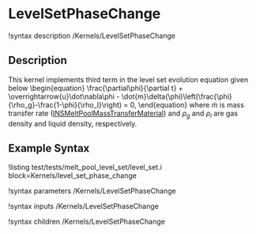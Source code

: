 # LevelSetPhaseChange

!syntax description /Kernels/LevelSetPhaseChange

## Description

This kernel implements third term in the level set evolution equation given below
\begin{equation}
\frac{\partial\phi}{\partial t} + \overrightarrow{u}\dot\nabla\phi - \dot{m}\delta(\phi)\left(\frac{\phi}{\rho_g}-\frac{1-\phi}{\rho_l}\right) = 0,
\end{equation}
where $\dot{m}$ is mass transfer rate ([INSMeltPoolMassTransferMaterial](/INSMeltPoolMassTransferMaterial.md)) and $\rho_g$ and $\rho_l$ are gas density and liquid density, respectively.

## Example Syntax

!listing test/tests/melt_pool_level_set/level_set.i block=Kernels/level_set_phase_change

!syntax parameters /Kernels/LevelSetPhaseChange

!syntax inputs /Kernels/LevelSetPhaseChange

!syntax children /Kernels/LevelSetPhaseChange
